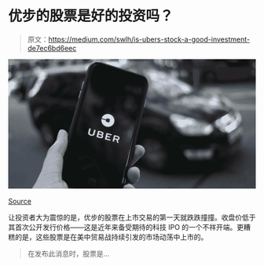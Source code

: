 # 优步的股票是好的投资吗？

> 原文：<https://medium.com/swlh/is-ubers-stock-a-good-investment-de7ec6bd6eec>

![](img/f0fec90c59fdfb41d57e5d92f874081c.png)

[Source](https://www.google.com/url?sa=i&source=images&cd=&cad=rja&uact=8&ved=2ahUKEwjRkPDEvJ7iAhUj63MBHcCwAewQjRx6BAgBEAU&url=https%3A%2F%2Fwww.usatoday.com%2Fstory%2Ftech%2F2018%2F04%2F17%2Fstarted-pounding-windows-woman-says-uber-driver-tried-kidnap-her%2F525127002%2F&psig=AOvVaw3--1zgHO0uyjP3wERzjKAG&ust=1558041883345557)

让投资者大为震惊的是，优步的股票在上市交易的第一天就跌跌撞撞。收盘价低于其首次公开发行价格——这是近年来备受期待的科技 IPO 的一个不祥开端。更糟糕的是，这些股票是在美中贸易战持续引发的市场动荡中上市的。

> 在发布此消息时，股票是…